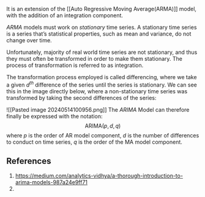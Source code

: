 It is an extension of the [[Auto Regressive Moving Average(ARMA)]] model, with the addition of an integration component. 

_ARMA_ models must work on _stationary_ time series. A stationary time series is a series that’s statistical properties, such as mean and variance, do not change over time. 

Unfortunately, majority of real world time series are not stationary, and thus they must often be transformed in order to make them stationary. The process of transformation is referred to as integration. 

The transformation process employed is called differencing, where we take a given $d^{th}$ difference of the series until the series is stationary. We can see this in the image directly below, where a non-stationary time series was transformed by taking the second differences of the series:

![[Pasted image 20240514100956.png]]
The _ARIMA_ Model can therefore finally be expressed with the notation:
$$\text{ARIMA}(p,d,q)$$
where
$p$ is the order of AR model component, 
$d$ is the number of differences to conduct on time series,
$q$ is the order of the MA model component.

## References
1. https://medium.com/analytics-vidhya/a-thorough-introduction-to-arima-models-987a24e9ff71
2. 